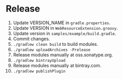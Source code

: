 # Release

1. Update VERSION_NAME in `gradle.properties`.
1. Update VERSION in `WebResourceExtension.groovy`.
1. Update version in `samples/example/build.gradle`.
1. Commit changes.
1. `./gradlew clean build` to build modules.
1. `./gradlew uploadArchives -Prelease`
1. Release modules manually at oss.sonatype.org.
1. `./gradlew bintrayUpload`
1. Release modules manually at bintray.com.
1. `./gradlew publishPlugin`
